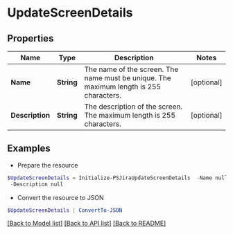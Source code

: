 # UpdateScreenDetails
## Properties

Name | Type | Description | Notes
------------ | ------------- | ------------- | -------------
**Name** | **String** | The name of the screen. The name must be unique. The maximum length is 255 characters. | [optional] 
**Description** | **String** | The description of the screen. The maximum length is 255 characters. | [optional] 

## Examples

- Prepare the resource
```powershell
$UpdateScreenDetails = Initialize-PSJiraUpdateScreenDetails  -Name null `
 -Description null
```

- Convert the resource to JSON
```powershell
$UpdateScreenDetails | ConvertTo-JSON
```

[[Back to Model list]](../README.md#documentation-for-models) [[Back to API list]](../README.md#documentation-for-api-endpoints) [[Back to README]](../README.md)

